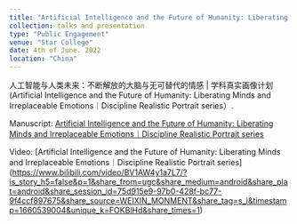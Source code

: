 ```yaml
---
title: "Artificial Intelligence and the Future of Humanity: Liberating Minds and Irreplaceable Emotions｜Discipline Realistic Portrait series"
collection: talks and presentation
type: "Public Engagement"
venue: "Star College"
date: 4th of June. 2022
location: "China"
---
```


人工智能与人类未来：不断解放的大脑与无可替代的情感 | 学科真实画像计划 (Artificial Intelligence and the Future of Humanity: Liberating Minds and Irreplaceable Emotions｜Discipline Realistic Portrait series）.

Manuscript: [Artificial Intelligence and the Future of Humanity: Liberating Minds and Irreplaceable Emotions｜Discipline Realistic Portrait series](https://mp.weixin.qq.com/s/HwGK69aNMWWXI4aJohZOsQ)

Video: [Artificial Intelligence and the Future of Humanity: Liberating Minds and Irreplaceable Emotions｜Discipline Realistic Portrait series] (https://www.bilibili.com/video/BV1AW4y1a7L7/?is_story_h5=false&p=1&share_from=ugc&share_medium=android&share_plat=android&share_session_id=75d915e9-97b0-428f-bc77-9f4ccf897675&share_source=WEIXIN_MONMENT&share_tag=s_i&timestamp=1660539004&unique_k=FOKBlHd&share_times=1)
